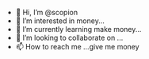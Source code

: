 - 👋 Hi, I’m @scopion
- 👀 I’m interested in money...
- 🌱 I’m currently learning make money...
- 💞️ I’m looking to collaborate on ...
- 📫 How to reach me ...give me money

<!---
scopion/scopion is a ✨ special ✨ repository because its `README.md` (this file) appears on your GitHub profile.
You can click the Preview link to take a look at your changes.
--->
